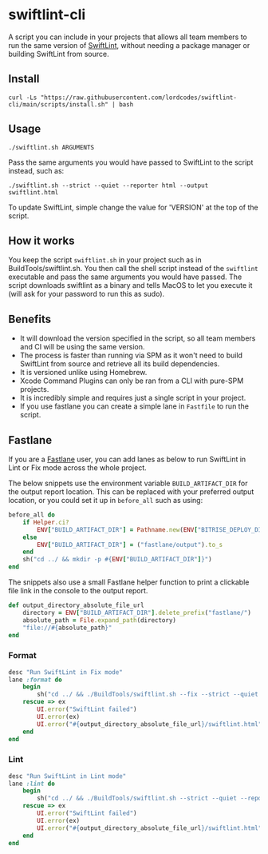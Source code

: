 # swiftlint-cli

A script you can include in your projects that allows all team members to run the same version of [SwiftLint](https://github.com/realm/SwiftLint), without needing a package manager or building SwiftLint from source.

## Install

```terminal
curl -Ls "https://raw.githubusercontent.com/lordcodes/swiftlint-cli/main/scripts/install.sh" | bash
```

## Usage

```terminal
./swiftlint.sh ARGUMENTS
```

Pass the same arguments you would have passed to SwiftLint to the script instead, such as:

```terminal
./swiftlint.sh --strict --quiet --reporter html --output swiftlint.html
```

To update SwiftLint, simple change the value for 'VERSION' at the top of the script.

## How it works

You keep the script `swiftlint.sh` in your project such as in BuildTools/swiftlint.sh. You then call the shell script instead of the `swiftlint` executable and pass the same arguments you would have passed. The script downloads swiftlint as a binary and tells MacOS to let you execute it (will ask for your password to run this as sudo).

## Benefits

+ It will download the version specified in the script, so all team members and CI will be using the same version.
+ The process is faster than running via SPM as it won't need to build SwiftLint from source and retrieve all its build dependencies.
+ It is versioned unlike using Homebrew.
+ Xcode Command Plugins can only be ran from a CLI with pure-SPM projects.
+ It is incredibly simple and requires just a single script in your project.
+ If you use fastlane you can create a simple lane in `Fastfile` to run the script.

## Fastlane

If you are a [Fastlane](https://fastlane.tools) user, you can add lanes as below to run SwiftLint in Lint or Fix mode across the whole project.

The below snippets use the environment variable `BUILD_ARTIFACT_DIR` for the output report location. This can be replaced with your preferred output location, or you could set it up in `before_all` such as using:

```ruby
before_all do
    if Helper.ci?
        ENV["BUILD_ARTIFACT_DIR"] = Pathname.new(ENV["BITRISE_DEPLOY_DIR"]).to_s
    else
        ENV["BUILD_ARTIFACT_DIR"] = ("fastlane/output").to_s
    end
    sh("cd ../ && mkdir -p #{ENV["BUILD_ARTIFACT_DIR"]}")
end
```

The snippets also use a small Fastlane helper function to print a clickable file link in the console to the output report.

```ruby
def output_directory_absolute_file_url
    directory = ENV["BUILD_ARTIFACT_DIR"].delete_prefix("fastlane/")
    absolute_path = File.expand_path(directory)
    "file://#{absolute_path}"
end
```

### Format

```ruby
desc "Run SwiftLint in Fix mode"
lane :format do
    begin
        sh("cd ../ && ./BuildTools/swiftlint.sh --fix --strict --quiet --reporter html --output #{ENV["BUILD_ARTIFACT_DIR"]}/swiftlint.html")
    rescue => ex
        UI.error("SwiftLint failed")
        UI.error(ex)
        UI.error("#{output_directory_absolute_file_url}/swiftlint.html")
    end
end
```

### Lint

```ruby
desc "Run SwiftLint in Lint mode"
lane :lint do
    begin
        sh("cd ../ && ./BuildTools/swiftlint.sh --strict --quiet --reporter html --output #{ENV["BUILD_ARTIFACT_DIR"]}/swiftlint.html")
    rescue => ex
        UI.error("SwiftLint failed")
        UI.error(ex)
        UI.error("#{output_directory_absolute_file_url}/swiftlint.html")
    end
end
```
